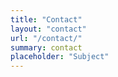 ```yaml
---
title: "Contact"
layout: "contact"
url: "/contact/"
summary: contact
placeholder: "Subject"
---
```

